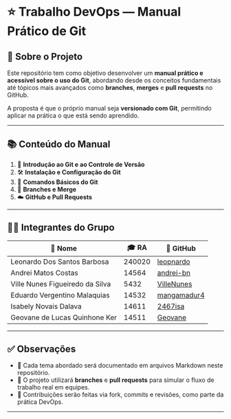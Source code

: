 # ⭐ **Trabalho DevOps — Manual Prático de Git**

## 📘 Sobre o Projeto

Este repositório tem como objetivo desenvolver um **manual prático e acessível sobre o uso do Git**, abordando desde os conceitos fundamentais até tópicos mais avançados como **branches**, **merges** e **pull requests** no GitHub.

A proposta é que o próprio manual seja **versionado com Git**, permitindo aplicar na prática o que está sendo aprendido.

---

## 📚 Conteúdo do Manual

1. 🧭 **Introdução ao Git e ao Controle de Versão**  
2. 🛠️ **Instalação e Configuração do Git**  
3. 🧩 **Comandos Básicos do Git**  
4. 🌿 **Branches e Merge**  
5. ☁️ **GitHub e Pull Requests**

---

## 👨‍💻 Integrantes do Grupo

| 👤 Nome                               | 🎓 RA     | 🔗 GitHub                              |
|--------------------------------------|----------|----------------------------------------|
| Leonardo Dos Santos Barbosa          | 240020   | [leopnardo](https://github.com/leopnardo) |
| Andrei Matos Costas                  | 14564    | [andrei-bn](https://github.com/andrei-bn) |
| Ville Nunes Figueiredo da Silva      | 5432     | [VilleNunes](https://github.com/VilleNunes) |
| Eduardo Vergentino Malaquias         | 14532    | [mangamadur4](https://github.com/mangamadur4) |
| Isabely Novais Dalava                | 14611    | [2467isa](https://github.com/2467isa) |
| Geovane de Lucas Quinhone Ker        | 14511    | [Geovane](https://github.com/GeoQuinhone2024)                |

---

## ✅ Observações

- 📁 Cada tema abordado será documentado em arquivos Markdown neste repositório.
- 🔀 O projeto utilizará **branches** e **pull requests** para simular o fluxo de trabalho real em equipes.
- 🤝 Contribuições serão feitas via fork, commits e revisões, como parte da prática DevOps.

---
